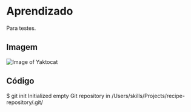 # Aprendizado

Para testes.

## Imagem

![Image of Yaktocat](https://octodex.github.com/images/yaktocat.png)

## Código

$ git init
Initialized empty Git repository in /Users/skills/Projects/recipe-repository/.git/
